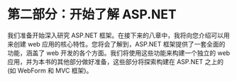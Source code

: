 # 第二部分：开始了解 ASP.NET

<!-- ch 4~12 -->

我们准备开始深入研究 ASP.NET 框架。在接下来的八章中，我将向您介绍可以用来创建 web 应用的核心特性。您将会了解到，ASP.NET 框架提供了一套全面的功能，涵盖了 web 开发的各个方面。我们将使用这些功能来构建一个独立的 web 应用，并为本书的其他部分做好准备，这些部分将探索构建在 ASP.NET 之上的(如 WebForm 和 MVC 框架)。

